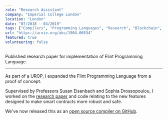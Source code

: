 ```yaml
---
role: "Research Assistant"
company: "Imperial College London"
location: "London"
date: "07/2018 - 04/2019"
tags: ["Compilers", "Programming Languages", "Research", "Blockchain", "Solidity", "Ethereum"]
url: "https://arxiv.org/abs/1904.06534"
featured: true
volunteering: false
---
```


Published research paper for implementation of Flint Programming Language.

---

As part of a UROP, I expanded the Flint Programming Language from a proof of concept.

Supervised by Professors Susan Eisenbach and Sophia Drossopoulou, I worked on the [research paper](https://arxiv.org/abs/1904.06534) and code relating to the new features designed to make smart contracts more robust and safe.

We've now released this as an [open source compiler on GitHub](https://github.com/flintlang/flint/).
